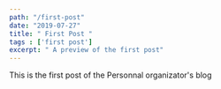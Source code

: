 ```yaml
---
path: "/first-post"
date: "2019-07-27"
title: " First Post "
tags : ['first post']
excerpt: " A preview of the first post"
---
```


This is the first post of the Personnal organizator's blog